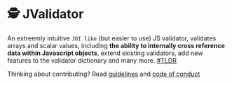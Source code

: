 # 🕵️ JValidator

An extreemly intuitive `JOI like` (but easier to use) JS validator, validates arrays and scalar values, including **the ability to internally cross reference data within Javascript objects**, extend existing validators, add new features to the validator dictionary and many more. [#TLDR]()

Thinking about contributing? Read [guidelines](CONTRIBUTING_GUIDELINES.md) and [code of conduct](CODE_OF_CONDUCT.md)
